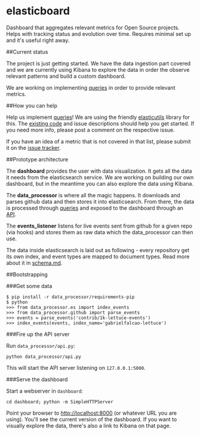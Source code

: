 elasticboard
============

Dashboard that aggregates relevant metrics for Open Source projects. Helps with tracking status and evolution over time. Requires minimal set up and it's useful right away.


##Current status

The project is just getting started. We have the data ingestion part covered
and we are currently using Kibana to explore the data in order the
observe relevant patterns and build a custom dashboard.

We are working on implementing
[queries](https://github.com/uberVU/elasticboard/issues?labels=query&page=1&state=open)
in order to provide relevant metrics.

##How you can help

Help us implement
[queries](https://github.com/uberVU/elasticboard/issues?labels=query&page=1&state=open)!
We are using the friendly
[elasticutils](http://elasticutils.readthedocs.org/en/latest/) library for this.
The
[existing code](https://github.com/uberVU/elasticboard/blob/master/data_processor/queries.py)
and issue descriptions should help you get started. If you need more
info, please post a comment on the respective issue.

If you have an idea of a metric that is not covered in that list,
please submit it on the [issue tracker](https://github.com/uberVU/elasticboard/issues).


##Prototype architecture

The **dashboard** provides the user with data visualization. It gets all the
data it needs from the elasticsearch service. We are working on building
our own dashboard, but in the meantime you can also explore the data using
Kibana.

The **data_processor** is where all the magic happens. It downloads and parses
github data and then stores it into elasticsearch. From there, the data is
processed through
[queries](https://github.com/uberVU/elasticboard/blob/master/data_processor/queries.py)
and exposed to the dashboard through an
[API](https://github.com/uberVU/elasticboard/blob/master/data_processor/api.py).

The **events_listener** listens for live events sent from github for a given repo
(via hooks) and stores them as raw data which the data_processor can then use.


The data inside elasticsearch is laid out as following - every repository get
its own index, and event types are mapped to document types. Read more
about it in [schema.md](https://github.com/uberVU/elasticboard/blob/master/schema.md).


##Bootstrapping

###Get some data

	$ pip install -r data_processor/requirements-pip
    $ python
    >>> from data_processor.es import index_events
    >>> from data_processor.github import parse_events
    >>> events = parse_events('contrib/1k-lettuce-events')
    >>> index_events(events, index_name='gabrielfalcao-lettuce')


###Fire up the API server

Run `data_processor/api.py`:

	python data_processor/api.py

This will start the API server listening on `127.0.0.1:5000`.

###Serve the dashboard

Start a webserver in `dashboard`:

    cd dashboard; python -m SimpleHTTPServer

Point your browser to [http://localhost:8000](http://localhost:8000)
(or whatever URL you are using). You'll see the current version of the
dashboard. If you want to visually explore the data, there's also a link
to Kibana on that page.
